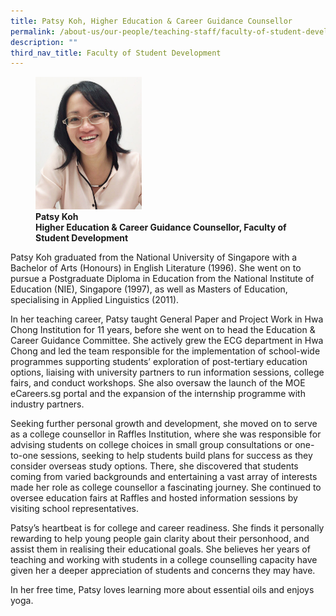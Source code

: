 ```yaml
---
title: Patsy Koh, Higher Education & Career Guidance Counsellor
permalink: /about-us/our-people/teaching-staff/faculty-of-student-development/patsy-koh/
description: ""
third_nav_title: Faculty of Student Development
---
```

<figure>
<img style="width:40%" src="/images/patsy-kohfe40a152fed369fba7eaff0000314707.jpg">
<figcaption> <strong>Patsy Koh<br>
Higher Education &amp; Career Guidance Counsellor, Faculty of Student Development</strong>
</figcaption>
</figure>

Patsy Koh graduated from the National University of Singapore with a Bachelor of Arts (Honours) in English Literature (1996). She went on to pursue a Postgraduate Diploma in Education from the National Institute of Education (NIE), Singapore (1997), as well as Masters of Education, specialising in Applied Linguistics (2011).  
  
In her teaching career, Patsy taught General Paper and Project Work in Hwa Chong Institution for 11 years, before she went on to head the Education &amp; Career Guidance Committee. She actively grew the ECG department in Hwa Chong and led the team responsible for the implementation of school-wide programmes supporting students’ exploration of post-tertiary education options, liaising with university partners to run information sessions, college fairs, and conduct workshops. She also oversaw the launch of the MOE eCareers.sg portal and the expansion of the internship programme with industry partners.  
  
Seeking further personal growth and development, she moved on to serve as a college counsellor in Raffles Institution, where she was responsible for advising students on college choices in small group consultations or one-to-one sessions, seeking to help students build plans for success as they consider overseas study options. There, she discovered that students coming from varied backgrounds and entertaining a vast array of interests made her role as college counsellor a fascinating journey. She continued to oversee education fairs at Raffles and hosted information sessions by visiting school representatives.  
  
Patsy’s heartbeat is for college and career readiness. She finds it personally rewarding to help young people gain clarity about their personhood, and assist them in realising their educational goals. She believes her years of teaching and working with students in a college counselling capacity have given her a deeper appreciation of students and concerns they may have.  
  
In her free time, Patsy loves learning more about essential oils and enjoys yoga.